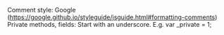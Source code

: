 Comment style: Google (https://google.github.io/styleguide/jsguide.html#formatting-comments)
Private methods, fields: Start with an underscore. E.g. var _private = 1;
